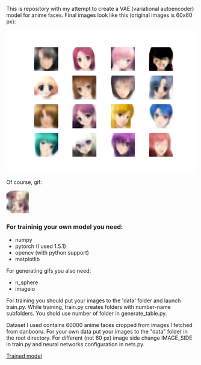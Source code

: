 This is repository with my attempt to create a VAE (variational autoencoder) model for anime faces.
Final images look like this (original images is 60x60 px):

![Sample faces](demo_images/table.png)

Of course, gif:

![Images on curve](demo_images/out.gif)

### For traininig your own model you need:
* numpy
* pytorch (I used 1.5.1)
* opencv (with python support)
* matplotlib

For generating gifs you also need:
* n_sphere
* imageio

For training you should put your images to the 'data' folder and launch train.py.
While training, train.py creates folders with number-name subfolders. You shold use number of folder in generate_table.py.

Dataset I used contains 60000 anime faces cropped from images I fetched from danbooru.
For your own data put your images to the "data" folder in the root directory.
For different (not 60 px) image side change IMAGE_SIDE in train.py and neural networks configuration in nets.py.

[Trained model](https://drive.google.com/file/d/1IVXg_Ny6YSJ-TMGeyhh8pxtBbqqwBo_w/view?usp=sharing)
